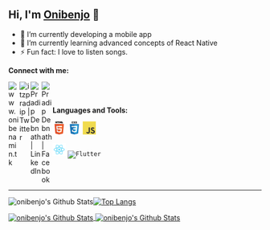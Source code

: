 ## Hi, I'm [Onibenjo][website] 👋

- 🔭 I’m currently developing a mobile app
- 🌱 I’m currently learning advanced concepts of React Native
- ⚡ Fun fact: I love to listen songs.

**Connect with me:**

[<img align="left" alt="www.onibenamin.tk" width="22px" src="https://img.icons8.com/ultraviolet/22/000000/domain.png" />][website]
[<img align="left" alt="itzpradip | Twitter" width="22px" src="https://img.icons8.com/fluent/22/000000/twitter.png" />][twitter]
[<img align="left" alt="Pradip Debnath | LinkedIn" width="22px" src="https://img.icons8.com/color/22/000000/linkedin.png" />][linkedin]
[<img align="left" alt="Pradip Debnath | Facebook" width="22px" src="https://img.icons8.com/color/22/000000/facebook-new.png" />][facebook]


<br />
<br />

**Languages and Tools:**

<code><img alt="HTML5" width="26px" src="https://raw.githubusercontent.com/github/explore/80688e429a7d4ef2fca1e82350fe8e3517d3494d/topics/html/html.png" /></code>
<code><img alt="CSS3" width="26px" src="https://raw.githubusercontent.com/github/explore/80688e429a7d4ef2fca1e82350fe8e3517d3494d/topics/css/css.png" /></code>
<code><img alt="JavaScript" width="26px" src="https://raw.githubusercontent.com/github/explore/80688e429a7d4ef2fca1e82350fe8e3517d3494d/topics/javascript/javascript.png" /></code>

<code><img alt="React" width="26px" src="https://raw.githubusercontent.com/github/explore/80688e429a7d4ef2fca1e82350fe8e3517d3494d/topics/react/react.png" /></code>
<code><img alt="Flutter" width="26px" src="https://img.icons8.com/color/26/000000/flutter.png" /></code>

<br />
<br />

---

<img align="left" alt="onibenjo's Github Stats" src="https://github-readme-stats.vercel.app/api?username=Onibenjo&show_icons=true&hide_border=true&count_private=true" />

[![Top Langs](https://github-readme-stats.vercel.app/api/top-langs/?username=Onibenjo&langs_count=8)](https://github.com/onibenjo)


<a href="https://github.com/onibenjo">
  <img align="center" alt="onibenjo's Github Stats" src="https://github-readme-stats.vercel.app/api?username=Onibenjo&show_icons=true&hide_border=true&count_private=true" />
</a>
<a href="https://github.com/onibenjo">
  <img align="center" alt="onibenjo's Github Stats" src="https://github-readme-stats.vercel.app/api/top-langs/?username=Onibenjo&langs_count=8&layout=compact" />
</a>

[website]: https://www.onibenjamin.tk/
[twitter]: https://twitter.com/onibenjo
[facebook]: https://facebook.com/onibenjo
[linkedin]: https://linkedin.com/in/onibenjo

<!--
- 🔭 I’m currently working on ...
- 🌱 I’m currently learning ...
- 👯 I’m looking to collaborate on ...
- 🤔 I’m looking for help with ...
- 💬 Ask me about ...
- 📫 How to reach me: ...
- 😄 Pronouns: ...
- ⚡ Fun fact: ...
-->
